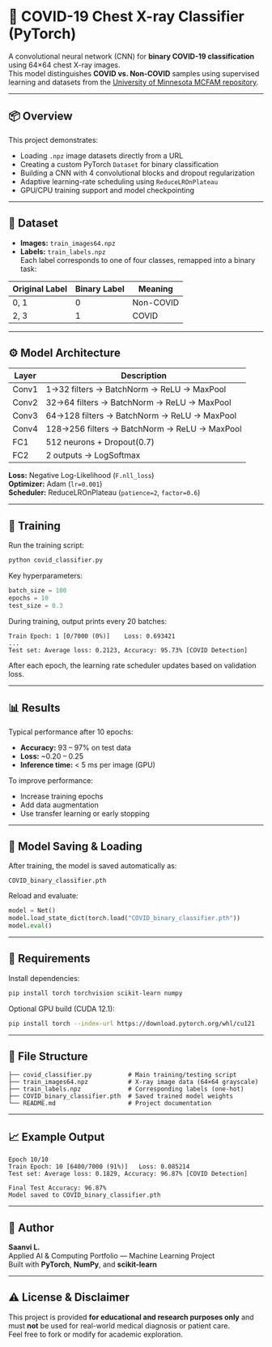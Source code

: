 # 🧠 COVID-19 Chest X-ray Classifier (PyTorch)

A convolutional neural network (CNN) for **binary COVID-19 classification** using 64×64 chest X-ray images.  
This model distinguishes **COVID vs. Non-COVID** samples using supervised learning and datasets from the [University of Minnesota MCFAM repository](http://www-users.math.umn.edu/~jwcalder/MCFAM/).

---

## 📦 Overview
This project demonstrates:
- Loading `.npz` image datasets directly from a URL  
- Creating a custom PyTorch `Dataset` for binary classification  
- Building a CNN with 4 convolutional blocks and dropout regularization  
- Adaptive learning-rate scheduling using `ReduceLROnPlateau`  
- GPU/CPU training support and model checkpointing  

---

## 🧩 Dataset
- **Images:** `train_images64.npz`  
- **Labels:** `train_labels.npz`  
Each label corresponds to one of four classes, remapped into a binary task:  

| Original Label | Binary Label | Meaning      |
|----------------|--------------|--------------|
| 0, 1           | 0            | Non-COVID    |
| 2, 3           | 1            | COVID        |

---

## ⚙️ Model Architecture
| Layer | Description |
|-------|--------------|
| Conv1 | 1→32 filters → BatchNorm → ReLU → MaxPool |
| Conv2 | 32→64 filters → BatchNorm → ReLU → MaxPool |
| Conv3 | 64→128 filters → BatchNorm → ReLU → MaxPool |
| Conv4 | 128→256 filters → BatchNorm → ReLU → MaxPool |
| FC1   | 512 neurons + Dropout(0.7) |
| FC2   | 2 outputs → LogSoftmax |

**Loss:** Negative Log-Likelihood (`F.nll_loss`)  
**Optimizer:** Adam (`lr=0.001`)  
**Scheduler:** ReduceLROnPlateau (`patience=2`, `factor=0.6`)  

---

## 🚀 Training
Run the training script:
```bash
python covid_classifier.py
```

Key hyperparameters:
```python
batch_size = 100
epochs = 10
test_size = 0.3
```

During training, output prints every 20 batches:
```
Train Epoch: 1 [0/7000 (0%)]	Loss: 0.693421
...
Test set: Average loss: 0.2123, Accuracy: 95.73% [COVID Detection]
```

After each epoch, the learning rate scheduler updates based on validation loss.

---

## 📊 Results
Typical performance after 10 epochs:
- **Accuracy:** 93 – 97% on test data  
- **Loss:** ~0.20 – 0.25  
- **Inference time:** < 5 ms per image (GPU)  

To improve performance:
- Increase training epochs  
- Add data augmentation  
- Use transfer learning or early stopping  

---

## 💾 Model Saving & Loading
After training, the model is saved automatically as:
```
COVID_binary_classifier.pth
```

Reload and evaluate:
```python
model = Net()
model.load_state_dict(torch.load("COVID_binary_classifier.pth"))
model.eval()
```

---

## 🧠 Requirements
Install dependencies:
```bash
pip install torch torchvision scikit-learn numpy
```

Optional GPU build (CUDA 12.1):
```bash
pip install torch --index-url https://download.pytorch.org/whl/cu121
```

---

## 📁 File Structure
```
├── covid_classifier.py          # Main training/testing script
├── train_images64.npz           # X-ray image data (64×64 grayscale)
├── train_labels.npz             # Corresponding labels (one-hot)
├── COVID_binary_classifier.pth  # Saved trained model weights
└── README.md                    # Project documentation
```

---

## 📈 Example Output
```
Epoch 10/10
Train Epoch: 10 [6400/7000 (91%)]	Loss: 0.085214
Test set: Average loss: 0.1829, Accuracy: 96.87% [COVID Detection]

Final Test Accuracy: 96.87%
Model saved to COVID_binary_classifier.pth
```

---

## 🧬 Author
**Saanvi L.**  
Applied AI & Computing Portfolio — Machine Learning Project  
Built with **PyTorch**, **NumPy**, and **scikit-learn**

---

## ⚠️ License & Disclaimer
This project is provided **for educational and research purposes only** and must **not** be used for real-world medical diagnosis or patient care.  
Feel free to fork or modify for academic exploration.

